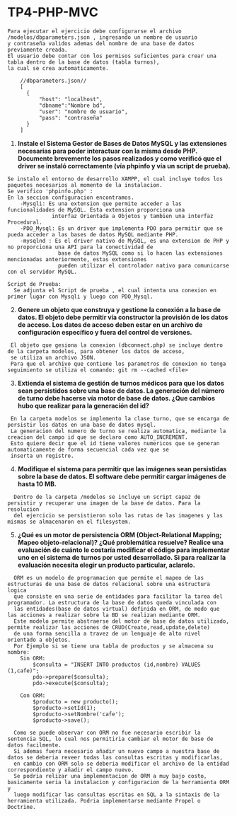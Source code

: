 # TP4-PHP-MVC

~~~
Para ejecutar el ejercicio debe configurarse el archivo /modelos/dbparameters.json , ingresando un nombre de usuario
y contraseña validos ademas del nombre de una base de datos previamente creada.
El usuario debe contar con los permisos suficientes para crear una tabla dentro de la base de datos (tabla turnos),
la cual se crea automaticamente.

    //dbparameters.json//
    [
      {
          "host": "localhost",
          "dbname":"Nombre bd",
          "user": "nombre de usuario",
          "pass": "contraseña"
      }
    ]

~~~

1. __Instale el Sistema Gestor de Bases de Datos MySQL y las extensiones necesarias para poder
interactuar con la misma desde PHP. Documente brevemente los pasos realizados y como verificó
que el driver se instaló correctamente (vía phpinfo y vía un script de prueba).__

~~~
Se instalo el entorno de desarrollo XAMPP, el cual incluye todos los paquetes necesarios al momento de la instalacion.
Se verifico 'phpinfo.php' :
En la seccion configuracion encontramos.
    -Mysqli: Es una extension que permite acceder a las funcionalidades de MySQL. Esta extension proporciona una
              interfaz Orientada a Objetos y tambien una interfaz Procedural.
    -PDO_Mysql: Es un driver que implementa PDO para permitir que se pueda acceder a las bases de datos MySQL mediante PHP.
    -mysqlnd : Es el driver nativo de MySQL, es una extension de PHP y no proporciona una API para la conectividad de
                base de datos MySQL como si lo hacen las extensiones mencionadas anteriormente, estas extensiones
                pueden utilizar el controlador nativo para comunicarse con el servidor MySQL.

Script de Prueba:
  Se adjunta el Script de prueba , el cual intenta una conexion en primer lugar con Mysqli y luego con PDO_Mysql.
~~~

2. __Genere un objeto que construya y gestione la conexión a la base de datos. El objeto debe permitir
vía constructor la provisión de los datos de acceso. Los datos de acceso deben estar en un archivo
de configuración específico y fuera del control de versiones.__  

~~~
 El objeto que gesiona la conexion (dbconnect.php) se incluye dentro de la carpeta modelos, para obtener los datos de acceso,  
 se utiliza un archivo JSON.
 Para que el archivo que contiene los parametros de conexion no tenga seguimiento se utiliza el comando: git rm --cached <file>
~~~

3. __Extienda el sistema de gestión de turnos médicos para que los datos sean persistidos sobre una
base de datos. La generación del número de turno debe hacerse vía motor de base de datos. ¿Que
cambios hubo que realizar para la generación del id?__  
~~~
 En la carpeta modelos se implemento la clase turno, que se encarga de persistir los datos en una base de datos mysql.  
 La generacion del numero de turno se realiza automatica, mediante la creacion del campo id que se declaro como AUTO_INCREMENT.  
 Esto quiere decir que el id tiene valores numericos que se generan automaticamente de forma secuencial cada vez que se  
 inserta un registro.
~~~  

4. __Modifique el sistema para permitir que las imágenes sean persistidas sobre la base de datos. El
software debe permitir cargar imágenes de hasta 10 MB.__
~~~
  Dentro de la carpeta /modelos se incluye un script capaz de persistir y recuperar una imagen de la base de datos. Para la resolucion
  del ejercicio se persistieron solo las rutas de las imagenes y las mismas se almacenaron en el filesystem.
~~~

5. __¿Qué es un motor de persistencia ORM (Object-Relational Mapping; Mapeo objeto-relacional)?
¿Qué problemática resuelve? Realice una evaluación de cuánto le costaría modificar el código para
implementar uno en el sistema de turnos por usted desarrollado. Si para realizar la evaluación
necesita elegir un producto particular, aclarelo.__
~~~
  ORM es un modelo de programacion que permite el mapeo de las estructuras de una base de datos relacional sobre una estructura logica  
  que consiste en una serie de entidades para facilitar la tarea del programador. La estructura de la base de datos queda vinculada con  
  las entidades(base de datos virtual) definida en ORM, de modo que las acciones a realizar sobre la BD se realizan mediante ORM.
  Este modelo permite abstraerse del motor de base de datos utilizado, permite realizar las acciones de CRUD(Create,read,update,delete)  
  de una forma sencilla a travez de un lenguaje de alto nivel orientado a objetos.
  Por Ejemplo si se tiene una tabla de productos y se almacena su nombre:  
    Sin ORM:
        $consulta = "INSERT INTO productos (id,nombre) VALUES (1,cafe)";  
        pdo->prepare($consulta);  
        pdo->execute($consulta);  

    Con ORM:  
        $producto = new producto();  
        $producto->setId(1);  
        $producto->setNombre('cafe');  
        $producto->save();  

  Como se puede observar con ORM no fue necesario escribir la sentencia SQL, lo cual nos permitiria cambiar el motor de base de datos facilmente.  
  Si ademas fuera necesario añadir un nuevo campo a nuestra base de datos se deberia reveer todas las consultas escritas y modificarlas,  
  en cambio con ORM solo se deberia modificar el archivo de la entidad correspondiente y añadir el campo nuevo.  
  Se podria relizar una implementacion de ORM a muy bajo costo, basicamente seria la instalacion y configuracion de la herramienta ORM y  
  luego modificar las consultas escritas en SQL a la sintaxis de la herramienta utilizada. Podria implementarse mediante Propel o Doctrine.
~~~
